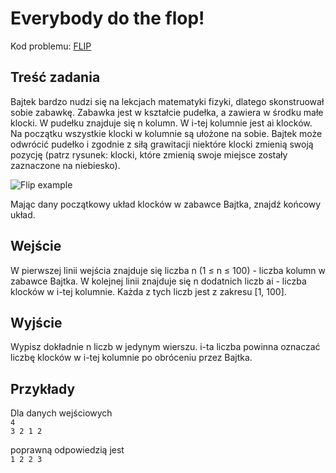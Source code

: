 # Everybody do the flop!

Kod problemu: [FLIP](https://themis.lo14.wroc.pl/ZAISD2017GR3/FLIP)

## Treść zadania

Bajtek bardzo nudzi się na lekcjach matematyki fizyki, dlatego skonstruował sobie zabawkę. Zabawka jest w kształcie pudełka, a zawiera w środku małe klocki.
W pudełku znajduje się n kolumn. W i-tej kolumnie jest ai klocków. Na początku wszystkie klocki w kolumnie są ułożone na sobie. Bajtek może odwrócić pudełko i zgodnie z siłą grawitacji niektóre klocki zmienią swoją pozycję (patrz rysunek: klocki, które zmienią swoje miejsce zostały zaznaczone na niebiesko).

![Flip example](https://github.com/peterkowalski/WSIS_IT/blob/master/ZAISD/FLIP/FLIP.png)

Mając dany początkowy układ klocków w zabawce Bajtka, znajdź końcowy układ.

## Wejście

W pierwszej linii wejścia znajduje się liczba n (1 ≤ n ≤ 100) - liczba kolumn w zabawce Bajtka. W kolejnej linii znajduje się n dodatnich liczb ai - liczba klocków w i-tej kolumnie. Każda z tych liczb jest z zakresu [1, 100].

## Wyjście

Wypisz dokładnie n liczb w jedynym wierszu. i-ta liczba powinna oznaczać liczbę klocków w i-tej kolumnie po obróceniu przez Bajtka.

## Przykłady

Dla danych wejściowych  
`4`  
`3 2 1 2` 
 
poprawną odpowiedzią jest  
`1 2 2 3`
